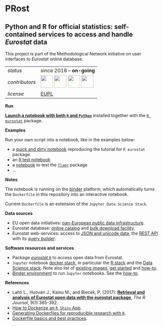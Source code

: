 PRost
=======

Python and R for official statistics: self-contained services to access and handle _Eurostat_ data
---

This project is part of the Methodological Network initiative on user interfaces to _Eurostat_ online database.

<table align="center">
    <tr> <td align="left"><i>status</i></td> <td align="left">since 2018 &ndash; <b>on-going</b></td></tr> 
    <tr> <td align="left"><i>contributors</i></td> 
    <td align="left" valign="middle">
<a href="https://github.com/gjacopo"><img src="https://github.com/mmatyi.png" width="40"></a>
<a href="https://github.com/gjacopo"><img src="https://github.com/gjacopo.png" width="40"></a>
<a href="https://github.com/gjacopo"><img src="https://github.com/reisfe.png" width="40"></a>
<a href="https://github.com/gjacopo"><img src="https://github.com/oloski.png" width="40"></a>
</td> </tr> 
    <tr> <td align="left"><i>license</i></td> <td align="left"><a href="https://joinup.ec.europa.eu/sites/default/files/eupl1.1.-licence-en_0.pdfEUPL">EUPL</a> </td> </tr> 
</table>

**Run**

[**Launch a notebook with both `R` and `Python`**](https://mybinder.org/v2/gh/eurostat/PRost/master) installed together with the [`R eurostat`](https://cran.r-project.org/web/packages/eurostat/index.html) package.

**Examples**

Run your own script into a notebook, like in the examples below:

* a [quick and dirty notebook](https://nbviewer.jupyter.org/github/eurostat/PRost/blob/master/notebooks/eurostat_package_tutorial.ipynb) reproducing the tutorial for `R eurostat` package.
* an [R test notebook](https://mybinder.org/v2/gh/eurostat/prost/master?filepath=eurostat_package_test.ipynb) 
* a [notebook](https://mybinder.org/v2/gh/eurostat/prost/master?filepath=eurostat_flagr_test.ipynb) to test the [`flagr`](https://github.com/eurostat/flagr) package
* ...

**Notes**

The notebook is running on the [binder](https://mybinder.org/) platform, which automatically turns the `Dockerfile` in this repository into an interactive notebook.

Current `Dockerfile` is an extension of the `Jupyter Data Science Stack`.

**<a name="Sources"></a>Data sources**

* EU open data initiatives: [pan-European public data infrastructure](http://data.europa.eu).
* Eurostat database: [online catalog](http://ec.europa.eu/eurostat/data/database) and [bulk download facility](http://ec.europa.eu/eurostat/estat-navtree-portlet-prod/BulkDownloadListing).
* Eurostat web-services: access to [JSON and unicode data](http://ec.europa.eu/eurostat/web/json-and-unicode-web-services/about-this-service), the [REST API](http://ec.europa.eu/eurostat/web/json-and-unicode-web-services/getting-started/rest-request) with its [query builder](http://ec.europa.eu/eurostat/web/json-and-unicode-web-services/getting-started/query-builder).

**<a name="Software"></a>Software resources and services**

* Package [_eurostat_ `R`](http://ropengov.github.io/eurostat) to access open data from Eurostat.
* `Jupyter` notebook [docker stack](https://github.com/jupyter/docker-stacks), in particular the [R stack](https://github.com/jupyter/docker-stacks/tree/master/r-notebook) and the [Data Science stack](https://jupyter-docker-stacks.readthedocs.io/en/latest/index.html). Note also list of [existing images](https://jupyter-docker-stacks.readthedocs.io/en/latest/using/selecting.html#jupyter-datascience-notebook), [get started](https://docs.docker.com/get-started/) and [how-to](https://www.dataquest.io/blog/docker-data-science/).
* [Binder environment](https://mybinder.org/) to run `Jupyter` notebooks. See the [how-to](https://blog.jupyter.org/binder-2-0-a-tech-guide-2017-fd40515a3a84).

**<a name="References"></a>References**

* Lahti L., Huovari J., Kainu M., and Biecek, P. (2017): [**Retrieval and analysis of Eurostat open data with the eurostat package**](https://journal.r-project.org/archive/2017/RJ-2017-019/RJ-2017-019.pdf), _The R Journal_, 9(1):385-392.
* [How to Dockerize an `R Shiny` App](https://towardsdatascience.com/how-to-dockerize-an-r-shiny-app-part-1-d4267659312a).
* [Generating Dockerfiles for reproducible research with `R`](https://o2r.info/2017/05/30/containerit-package/).
* [Dockerfile basics and best practices](https://docs.datascience.com/en/master/appendix-1/dockerfile-basics-and-best-practices-1.html).

